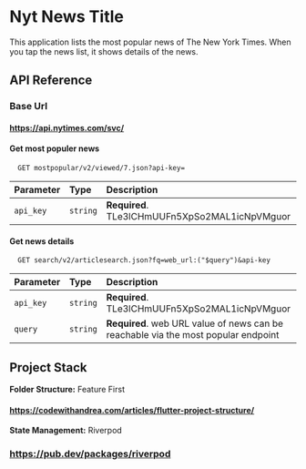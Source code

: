 
# Nyt News Title


This application lists the most popular news of The New York Times. When you tap the news list, it shows details of the news.
## API Reference

### Base Url

#### https://api.nytimes.com/svc/

#### Get most populer news 

```http
  GET mostpopular/v2/viewed/7.json?api-key=
```

| Parameter | Type     | Description                |
| :-------- | :------- | :------------------------- |
| `api_key` | `string` | **Required**. TLe3lCHmUUFn5XpSo2MAL1icNpVMguor |

#### Get news details

```http
  GET search/v2/articlesearch.json?fq=web_url:("$query")&api-key
```

| Parameter | Type     | Description                       |
| :-------- | :------- | :-------------------------------- |
| `api_key` | `string` | **Required**. TLe3lCHmUUFn5XpSo2MAL1icNpVMguor |
| `query`      | `string` | **Required**. web URL value of news can be reachable via the most popular endpoint|


## Project Stack

**Folder Structure:** Feature First

#### https://codewithandrea.com/articles/flutter-project-structure/

**State Management:** Riverpod

### https://pub.dev/packages/riverpod

